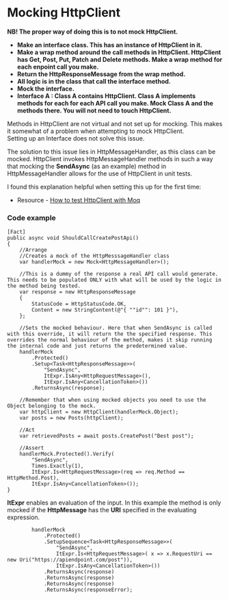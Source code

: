 # Mocking HttpClient  

**NB! The proper way of doing this is to not mock HttpClient.**
- **Make an interface class. This has an instance of HttpClient in it.**
- **Make a wrap method around the call methods in HttpClient. HttpClient has Get, Post, Put, Patch and Delete methods. Make a wrap method for each enpoint call you make.**
- **Return the HttpResponseMessage from the wrap method.**
- **All logic is in the class that call the interface method.**
- **Mock the interface.**
- **Interface A : Class A contains HttpClient. Class A implements methods for each for each API call you make. Mock Class A and the methods there. You will not need to touch HttpClient.**


Methods in HttpClient are not virtual and not set up for mocking. This makes it somewhat of a problem when attempting to mock HttpClient.  
Setting up an Interface does not solve this issue.  
  
  The solution to this issue lies in HttpMessageHandler, as this class can be mocked. HttpClient invokes HttpMessageHandler methods in such a way that mocking the **SendAsync** (as an example) method in HttpMessageHandler allows for the use of HttpClient in unit tests.  
    
I found this explanation helpful when setting this up for the first time:
 - Resource - [How to test HttpClient with Moq](https://dev.to/gautemeekolsen/how-to-test-httpclient-with-moq-in-c-2ldp)  


### Code example
```
[Fact]
public async void ShouldCallCreatePostApi()
{
    //Arrange
    //Creates a mock of the HttpMesssageHandler class
    var handlerMock = new Mock<HttpMessageHandler>();

    //This is a dummy of the response a real API call would generate. This needs to be populated ONLY with what will be used by the logic in the method being tested.
    var response = new HttpResponseMessage
    {
        StatusCode = HttpStatusCode.OK,
        Content = new StringContent(@"{ ""id"": 101 }"),
    };

    //Sets the mocked behaviour. Here that when SendAsync is called with this override, it will return the the specified response. This overrides the normal behaviour of the method, makes it skip running the internal code and just returns the predetermined value.
    handlerMock
        .Protected()
        .Setup<Task<HttpResponseMessage>>(
            "SendAsync",
            ItExpr.IsAny<HttpRequestMessage>(),
            ItExpr.IsAny<CancellationToken>())
        .ReturnsAsync(response);

    //Remember that when using mocked objects you need to use the Object belonging to the mock.    
    var httpClient = new HttpClient(handlerMock.Object);
    var posts = new Posts(httpClient);
            
    //Act
    var retrievedPosts = await posts.CreatePost("Best post");

    //Assert
    handlerMock.Protected().Verify(
        "SendAsync",
        Times.Exactly(1),
        ItExpr.Is<HttpRequestMessage>(req => req.Method == HttpMethod.Post),
        ItExpr.IsAny<CancellationToken>());
}
```  
  
**ItExpr** enables an evaluation of the input. In this example the method is only mocked if the **HttpMessage** has the **URI** specified in the evaluating expression.
```
        handlerMock
            .Protected()
            .SetupSequence<Task<HttpResponseMessage>>(
                "SendAsync",
                ItExpr.Is<HttpRequestMessage>( x => x.RequestUri == new Uri("https://apiendpoint.com/post")),
                ItExpr.IsAny<CancellationToken>())
            .ReturnsAsync(response)
            .ReturnsAsync(response)
            .ReturnsAsync(response)
            .ReturnsAsync(responseError);
```